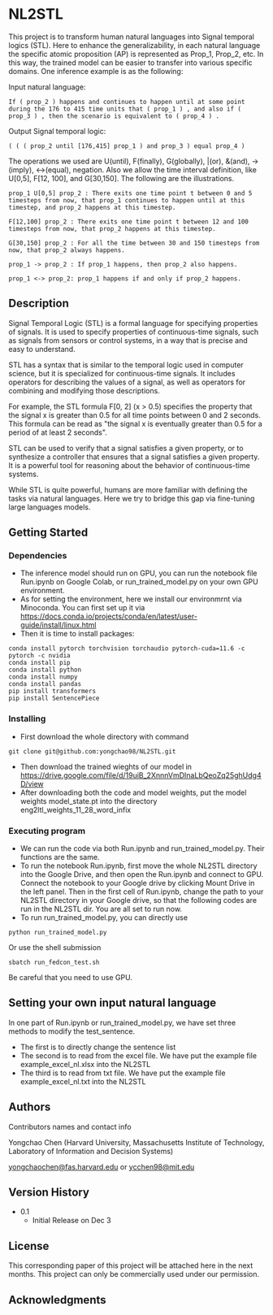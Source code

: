 # NL2STL

This project is to transform human natural languages into Signal temporal logics (STL). Here to enhance the generalizability, in each natural language the specific atomic proposition (AP) is represented as Prop_1, Prop_2, etc. In this way, the trained model can be easier to transfer into various specific domains. One inference example is as the following:

Input natural language:

```
If ( prop_2 ) happens and continues to happen until at some point during the 176 to 415 time units that ( prop_1 ) , and also if ( prop_3 ) , then the scenario is equivalent to ( prop_4 ) .
```

Output Signal temporal logic:

```
( ( ( prop_2 until [176,415] prop_1 ) and prop_3 ) equal prop_4 )
```

The operations we used are U(until), F(finally), G(globally), |(or), &(and), ->(imply), <->(equal), negation. Also we allow the time interval definition, like U[0,5], F[12, 100], and G[30,150]. The following are the illustrations.
```
prop_1 U[0,5] prop_2 : There exits one time point t between 0 and 5 timesteps from now, that prop_1 continues to happen until at this timestep, and prop_2 happens at this timestep.
```
```
F[12,100] prop_2 : There exits one time point t between 12 and 100 timesteps from now, that prop_2 happens at this timestep.
```
```
G[30,150] prop_2 : For all the time between 30 and 150 timesteps from now, that prop_2 always happens.
```
```
prop_1 -> prop_2 : If prop_1 happens, then prop_2 also happens.
```
```
prop_1 <-> prop_2: prop_1 happens if and only if prop_2 happens.
```

## Description

Signal Temporal Logic (STL) is a formal language for specifying properties of signals. It is used to specify properties of continuous-time signals, such as signals from sensors or control systems, in a way that is precise and easy to understand.

STL has a syntax that is similar to the temporal logic used in computer science, but it is specialized for continuous-time signals. It includes operators for describing the values of a signal, as well as operators for combining and modifying those descriptions.

For example, the STL formula F[0, 2] (x > 0.5) specifies the property that the signal x is greater than 0.5 for all time points between 0 and 2 seconds. This formula can be read as "the signal x is eventually greater than 0.5 for a period of at least 2 seconds".

STL can be used to verify that a signal satisfies a given property, or to synthesize a controller that ensures that a signal satisfies a given property. It is a powerful tool for reasoning about the behavior of continuous-time systems.

While STL is quite powerful, humans are more familiar with defining the tasks via natural languages. Here we try to bridge this gap via fine-tuning large languages models.

## Getting Started

### Dependencies

* The inference model should run on GPU, you can run the notebook file Run.ipynb on Google Colab, or run_trained_model.py on your own GPU environment.
* As for setting the environment, here we install our environmrnt via Minoconda. You can first set up it via https://docs.conda.io/projects/conda/en/latest/user-guide/install/linux.html
* Then it is time to install packages:
```
conda install pytorch torchvision torchaudio pytorch-cuda=11.6 -c pytorch -c nvidia
conda install pip
conda install python
conda install numpy
conda install pandas
pip install transformers
pip install SentencePiece
```

### Installing

* First download the whole directory with command
```
git clone git@github.com:yongchao98/NL2STL.git
```
* Then download the trained wieghts of our model in https://drive.google.com/file/d/19uiB_2XnnnVmDInaLbQeoZq25ghUdg4D/view
* After downloading both the code and model weights, put the model weights model_state.pt into the directory eng2ltl_weights_11_28_word_infix

### Executing program

* We can run the code via both Run.ipynb and run_trained_model.py. Their functions are the same.
* To run the notebook Run.ipynb, first move the whole NL2STL directory into the Google Drive, and then open the Run.ipynb and connect to GPU. Connect the notebook to your Google drive by clicking Mount Drive in the left panel. Then in the first cell of Run.ipynb, change the path to your NL2STL directory in your Google drive, so that the following codes are run in the NL2STL dir. You are all set to run now.
* To run run_trained_model.py, you can directly use 
```
python run_trained_model.py
```
Or use the shell submission
```
sbatch run_fedcon_test.sh
```
Be careful that you need to use GPU.

## Setting your own input natural language

In one part of Run.ipynb or run_trained_model.py, we have set three methods to modify the test_sentence.
* The first is to directly change the sentence list
* The second is to read from the excel file. We have put the example file example_excel_nl.xlsx into the NL2STL
* The third is to read from txt file. We have put the example file example_excel_nl.txt into the NL2STL

## Authors

Contributors names and contact info

Yongchao Chen (Harvard University, Massachusetts Institute of Technology, Laboratory of Information and Decision Systems)

yongchaochen@fas.harvard.edu or ycchen98@mit.edu

## Version History

* 0.1
    * Initial Release on Dec 3

## License

This corresponding paper of this project will be attached here in the next months. This project can only be commercially used under our permission.

## Acknowledgments

